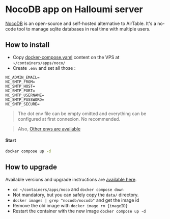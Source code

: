 # NocoDB app on Halloumi server

[NocoDB](https://nocodb.com/) is an open-source and self-hosted alternative to AirTable.
It's a no-code tool to manage sqlite databases in real time with multiple users.

## How to install

- Copy [docker-compose.yaml](./docker-compose.yaml) content on the VPS at `~/containers/apps/noco/`
- Create `.env` and set all those :
```dotenv
NC_ADMIN_EMAIL=
NC_SMTP_FROM=
NC_SMTP_HOST=
NC_SMTP_PORT=
NC_SMTP_USERNAME=
NC_SMTP_PASSWORD=
NC_SMTP_SECURE=
```

> The dot env file can be empty omitted and everything can be configured at first connexion. No recommended.

> Also, [Other envs are available](https://docs.nocodb.com/getting-started/self-hosted/environment-variables)

#### Start
```bash
docker compose up -d
```


## How to upgrade

Available versions and upgrade instructions are [available here](https://github.com/nocodb/nocodb/releases). 

- `cd ~/containers/apps/noco` and `docker compose down`
- Not mandatory, but you can safely copy the `data/` directory.
- `docker images | grep "nocodb/nocodb"` and get the image id
- Remove the old image with `docker image rm {imageID}`
- Restart the container with the new image `docker compose up -d`